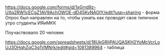 https://docs.google.com/forms/d/1xGrrd9z-UXq2RW1cECgZ1AV9AchOWOE-dD45KvNAOIY/edit?usp=sharing - форма
 Опрос был направлен на то, чтобы узнать как проводят свое типичное утро студенты ИЯиМКК
 
 Поучаствовало 20 человек
 
 https://docs.google.com/spreadsheets/d/18UkGRIjPAUQASKH2YoMcVcrLoUJ3OHqhZqC3g1VMNrk/edit#gid=1081389964 - таблица
